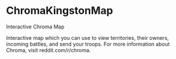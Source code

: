 # ChromaKingstonMap
Interactive Chroma Map

Interactive map which you can use to view territories, their owners, incoming battles, and send your troops. For more information about Chroma, visit reddit.com/r/chroma.
